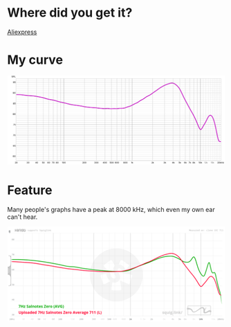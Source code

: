 # Where did you get it?

[Aliexpress](https://aliexpress.ru/item/1005004575085753.html)

# My curve

![1](7Hz.jpg)

# Feature

Many people's graphs have a peak at 8000 kHz, which even my own ear can't hear.

![2](mine-vs-squig-curves.png)
